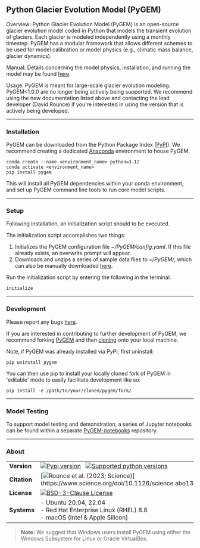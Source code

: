 ## Python Glacier Evolution Model (PyGEM)

Overview: Python Glacier Evolution Model (PyGEM) is an open-source glacier evolution model coded in Python that models the transient evolution of glaciers. Each glacier is modeled independently using a monthly timestep. PyGEM has a modular framework that allows different schemes to be used for model calibration or model physics (e.g., climatic mass balance, glacier dynamics).

Manual: Details concerning the model physics, installation, and running the model may be found [here](https://pygem.readthedocs.io/en/latest/).

Usage: PyGEM is meant for large-scale glacier evolution modeling.  PyGEM<1.0.0 are no longer being actively being supported. We recommend using the new documentation listed above and contacting the lead developer (David Rounce) if you're interested in using the version that is actively being developed.

***

### Installation
PyGEM can be downloaded from the Python Package Index ([PyPI](https://pypi.org/project/pygem/)).  We recommend creating a dedicated [Anaconda](https://anaconda.org/) environment to house PyGEM.
```
conda create --name <environment_name> python=3.12
conda activate <environment_name>
pip install pygem
```
This will install all PyGEM dependencies within your conda environment, and set up PyGEM command line tools to run core model scripts.

***

### Setup
Following installation, an initialization script should to be executed.

The initialization script accomplishes two things:
1. Initializes the PyGEM configuration file *~/PyGEM/config.yaml*.  If this file already exists, an overwrite prompt will appear.
2. Downloads and unzips a series of sample data files to *~/PyGEM/*, which can also be manually downloaded [here](https://drive.google.com/file/d/1Wu4ZqpOKxnc4EYhcRHQbwGq95FoOxMfZ/view?usp=drive_link).

Run the initialization script by entering the following in the terminal:
```
initialize
```

***

### Development
Please report any bugs [here](https://github.com/PyGEM-Community/PyGEM/issues).

If you are interested in contributing to further development of PyGEM, we recommend forking [PyGEM](https://github.com/PyGEM-Community/PyGEM) and then [cloning](https://docs.github.com/en/repositories/creating-and-managing-repositories/cloning-a-repository) onto your local machine.

Note, if PyGEM was already installed via PyPI, first uninstall:
```
pip uninstall pygem
````

You can then use pip to install your locally cloned fork of PyGEM in 'editable' mode to easily facilitate development like so:
```
pip install -e /path/to/your/cloned/pygem/fork/
```


***

### Model Testing

To support model testing and demonstration, a series of Jupyter notebooks can be found within a separate [PyGEM-notebooks](https://github.com/PyGEM-Community/PyGEM-notebooks) repository. 

***

### About

|  |  |
|---|---|
| **Version** | [![Pypi version](https://img.shields.io/pypi/v/pygem.svg)](https://pypi.python.org/pypi/pygem) &nbsp; [![Supported python versions](https://img.shields.io/pypi/pyversions/pygem.svg)](https://pypi.python.org/pypi/pygem) |
| **Citation** | [![Rounce et al. (2023; Science)](https://img.shields.io/badge/citation-Rounce%20et%20al.%20(2023;%20Science)%20paper-orange.svg)](https://www.science.org/doi/10.1126/science.abo1324) |
| **License** | [![BSD-3-Clause License](https://img.shields.io/pypi/l/pygem.svg)](https://github.com/PyGEM-Community/PyGEM/blob/master/LICENSE) |
| **Systems** | - Ubuntu 20.04, 22.04 <br> - Red Hat Enterprise Linux (RHEL) 8.8 <br> - macOS (Intel & Apple Silicon)|

>**Note:** We suggest that Windows users install PyGEM using either the Windows Subsystem for Linux or Oracle VirtualBox. 
